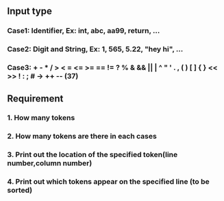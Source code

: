 ## Input type
### Case1: Identifier, Ex: int, abc, aa99, return, ...
### Case2: Digit and String, Ex: 1, 565, 5.22, "hey hi", ...
### Case3: + - * / > < = <= >= == != ? % & && || | ^ " ' . , ( ) [ ] { } << >> ! : ; # -> ++ -- (37)

## Requirement
### 1. How many tokens
### 2. How many tokens are there in each cases
### 3. Print out the location of the specified token(line number,column number)
### 4. Print out which tokens appear on the specified line (to be sorted)

